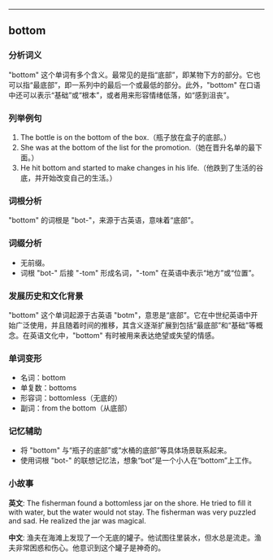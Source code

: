 
---------------
## bottom
### 分析词义
"bottom" 这个单词有多个含义。最常见的是指“底部”，即某物下方的部分。它也可以指“最底部”，即一系列中的最后一个或最低的部分。此外，"bottom" 在口语中还可以表示“基础”或“根本”，或者用来形容情绪低落，如“感到沮丧”。

### 列举例句
1. The bottle is on the bottom of the box.（瓶子放在盒子的底部。）
2. She was at the bottom of the list for the promotion.（她在晋升名单的最下面。）
3. He hit bottom and started to make changes in his life.（他跌到了生活的谷底，并开始改变自己的生活。）

### 词根分析
"bottom" 的词根是 "bot-"，来源于古英语，意味着“底部”。

### 词缀分析
- 无前缀。
- 词根 "bot-" 后接 "-tom" 形成名词，"-tom" 在英语中表示“地方”或“位置”。

### 发展历史和文化背景
"bottom" 这个单词起源于古英语 "botm"，意思是“底部”。它在中世纪英语中开始广泛使用，并且随着时间的推移，其含义逐渐扩展到包括“最底部”和“基础”等概念。在英语文化中，"bottom" 有时被用来表达绝望或失望的情感。

### 单词变形
- 名词：bottom
- 单复数：bottoms
- 形容词：bottomless（无底的）
- 副词：from the bottom（从底部）

### 记忆辅助
- 将 "bottom" 与“瓶子的底部”或“水桶的底部”等具体场景联系起来。
- 使用词根 "bot-" 的联想记忆法，想象“bot”是一个小人在“bottom”上工作。

### 小故事
**英文**:
The fisherman found a bottomless jar on the shore. He tried to fill it with water, but the water would not stay. The fisherman was very puzzled and sad. He realized the jar was magical.

**中文**:
渔夫在海滩上发现了一个无底的罐子。他试图往里装水，但水总是流走。渔夫非常困惑和伤心。他意识到这个罐子是神奇的。

